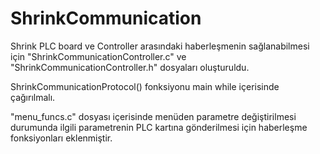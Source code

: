 # ShrinkCommunication

Shrink PLC board ve Controller arasındaki haberleşmenin sağlanabilmesi için "ShrinkCommunicationController.c" ve "ShrinkCommunicationController.h" dosyaları oluşturuldu.

ShrinkCommunicationProtocol() fonksiyonu main while içerisinde çağırılmalı.

"menu_funcs.c" dosyası içerisinde menüden parametre değiştirilmesi durumunda ilgili parametrenin PLC kartına gönderilmesi için haberleşme fonksiyonları eklenmiştir.
